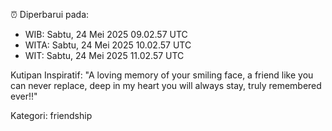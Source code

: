 ⏰ Diperbarui pada:
- WIB: Sabtu, 24 Mei 2025 09.02.57 UTC
- WITA: Sabtu, 24 Mei 2025 10.02.57 UTC
- WIT: Sabtu, 24 Mei 2025 11.02.57 UTC

Kutipan Inspiratif:
"A loving memory of your smiling face, a friend like you can never replace, deep in my heart you will always stay, truly remembered ever!!"


Kategori: friendship

